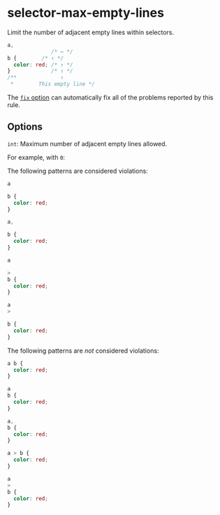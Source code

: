 # selector-max-empty-lines

Limit the number of adjacent empty lines within selectors.

<!-- prettier-ignore -->
```css
a,
              /* ← */
b {        /* ↑ */
  color: red; /* ↑ */
}             /* ↑ */
/**              ↑
 *        This empty line */
```

The [`fix` option](https://github.com/stylelint/stylelint/tree/13.7.0/docs/user-guide/usage/options.md#fix) can automatically fix all of the problems reported by this rule.

## Options

`int`: Maximum number of adjacent empty lines allowed.

For example, with `0`:

The following patterns are considered violations:

<!-- prettier-ignore -->
```css
a

b {
  color: red;
}
```

<!-- prettier-ignore -->
```css
a,

b {
  color: red;
}
```

<!-- prettier-ignore -->
```css
a

>
b {
  color: red;
}
```

<!-- prettier-ignore -->
```css
a
>

b {
  color: red;
}
```

The following patterns are _not_ considered violations:

<!-- prettier-ignore -->
```css
a b {
  color: red;
}
```

<!-- prettier-ignore -->
```css
a
b {
  color: red;
}
```

<!-- prettier-ignore -->
```css
a,
b {
  color: red;
}
```

<!-- prettier-ignore -->
```css
a > b {
  color: red;
}
```

<!-- prettier-ignore -->
```css
a
>
b {
  color: red;
}
```
